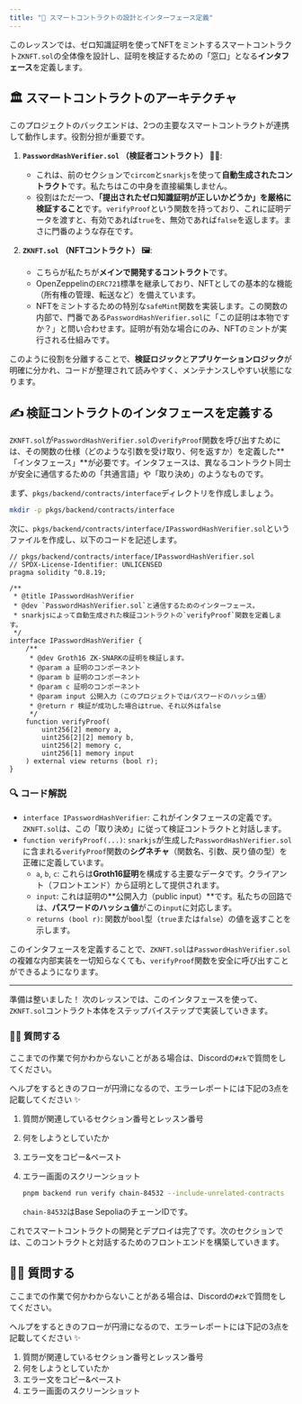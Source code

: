 ```yaml
---
title: "🔗 スマートコントラクトの設計とインターフェース定義"
---
```


このレッスンでは、ゼロ知識証明を使ってNFTをミントするスマートコントラクト`ZKNFT.sol`の全体像を設計し、証明を検証するための「窓口」となる**インタフェース**を定義します。

## 🏛️ スマートコントラクトのアーキテクチャ

このプロジェクトのバックエンドは、2つの主要なスマートコントラクトが連携して動作します。役割分担が重要です。

1.  **`PasswordHashVerifier.sol` （検証者コントラクト） 🕵️‍♂️**:
    *   これは、前のセクションで`circom`と`snarkjs`を使って**自動生成されたコントラクト**です。私たちはこの中身を直接編集しません。
    *   役割はただ一つ、**「提出されたゼロ知識証明が正しいかどうか」を厳格に検証すること**です。`verifyProof`という関数を持っており、これに証明データを渡すと、有効であれば`true`を、無効であれば`false`を返します。まさに門番のような存在です。

2.  **`ZKNFT.sol` （NFTコントラクト） 🖼️**:
    *   こちらが私たちが**メインで開発するコントラクト**です。
    *   OpenZeppelinの`ERC721`標準を継承しており、NFTとしての基本的な機能（所有権の管理、転送など）を備えています。
    *   NFTをミントするための特別な`safeMint`関数を実装します。この関数の内部で、門番である`PasswordHashVerifier.sol`に「この証明は本物ですか？」と問い合わせます。証明が有効な場合にのみ、NFTのミントが実行される仕組みです。

このように役割を分離することで、**検証ロジック**と**アプリケーションロジック**が明確に分かれ、コードが整理されて読みやすく、メンテナンスしやすい状態になります。

## ✍️ 検証コントラクトのインタフェースを定義する

`ZKNFT.sol`が`PasswordHashVerifier.sol`の`verifyProof`関数を呼び出すためには、その関数の仕様（どのような引数を受け取り、何を返すか）を定義した**「インタフェース」**が必要です。インタフェースは、異なるコントラクト同士が安全に通信するための「共通言語」や「取り決め」のようなものです。

まず、`pkgs/backend/contracts/interface`ディレクトリを作成しましょう。

```bash
mkdir -p pkgs/backend/contracts/interface
```

次に、`pkgs/backend/contracts/interface/IPasswordHashVerifier.sol`というファイルを作成し、以下のコードを記述します。

```solidity
// pkgs/backend/contracts/interface/IPasswordHashVerifier.sol
// SPDX-License-Identifier: UNLICENSED
pragma solidity ^0.8.19;

/**
 * @title IPasswordHashVerifier
 * @dev `PasswordHashVerifier.sol`と通信するためのインターフェース。
 * snarkjsによって自動生成された検証コントラクトの`verifyProof`関数を定義します。
 */
interface IPasswordHashVerifier {
    /**
     * @dev Groth16 ZK-SNARKの証明を検証します。
     * @param a 証明のコンポーネント
     * @param b 証明のコンポーネント
     * @param c 証明のコンポーネント
     * @param input 公開入力（このプロジェクトではパスワードのハッシュ値）
     * @return r 検証が成功した場合はtrue、それ以外はfalse
     */
    function verifyProof(
        uint256[2] memory a,
        uint256[2][2] memory b,
        uint256[2] memory c,
        uint256[1] memory input
    ) external view returns (bool r);
}
```

### 🔍 コード解説

-   `interface IPasswordHashVerifier`: これがインタフェースの定義です。`ZKNFT.sol`は、この「取り決め」に従って検証コントラクトと対話します。
-   `function verifyProof(...)`: `snarkjs`が生成した`PasswordHashVerifier.sol`に含まれる`verifyProof`関数の**シグネチャ**（関数名、引数、戻り値の型）を正確に定義しています。
    -   `a`, `b`, `c`: これらは**Groth16証明**を構成する主要なデータです。クライアント（フロントエンド）から証明として提供されます。
    -   `input`: これは証明の**公開入力（public input）**です。私たちの回路では、**パスワードのハッシュ値**がこの`input`に対応します。
    -   `returns (bool r)`: 関数が`bool`型（`true`または`false`）の値を返すことを示します。

このインタフェースを定義することで、`ZKNFT.sol`は`PasswordHashVerifier.sol`の複雑な内部実装を一切知らなくても、`verifyProof`関数を安全に呼び出すことができるようになります。

---

準備は整いました！ 次のレッスンでは、このインタフェースを使って、`ZKNFT.sol`コントラクト本体をステップバイステップで実装していきます。

### 🙋‍♂️ 質問する

ここまでの作業で何かわからないことがある場合は、Discordの`#zk`で質問をしてください。

ヘルプをするときのフローが円滑になるので、エラーレポートには下記の3点を記載してください ✨

1. 質問が関連しているセクション番号とレッスン番号
2. 何をしようとしていたか
3. エラー文をコピー&ペースト
4. エラー画面のスクリーンショット

    ```bash
    pnpm backend run verify chain-84532 --include-unrelated-contracts
    ```

    `chain-84532`はBase SepoliaのチェーンIDです。

これでスマートコントラクトの開発とデプロイは完了です。次のセクションでは、このコントラクトと対話するためのフロントエンドを構築していきます。

## 🙋‍♂️ 質問する

ここまでの作業で何かわからないことがある場合は、Discordの`#zk`で質問をしてください。

ヘルプをするときのフローが円滑になるので、エラーレポートには下記の3点を記載してください ✨

1. 質問が関連しているセクション番号とレッスン番号
2. 何をしようとしていたか
3. エラー文をコピー&ペースト
4. エラー画面のスクリーンショット
